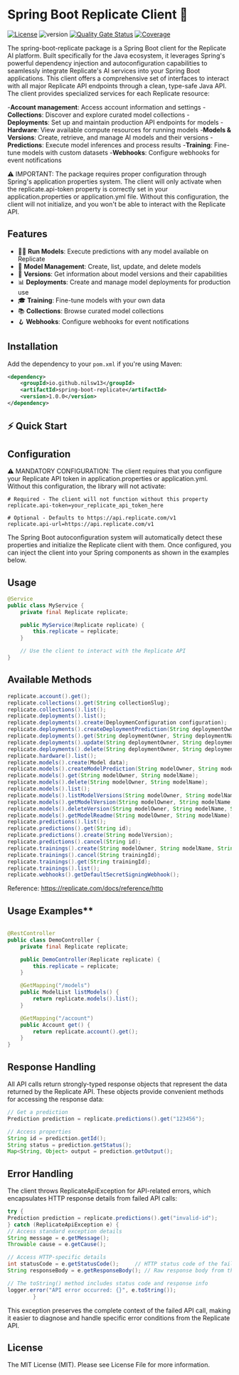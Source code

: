 # Spring Boot Replicate Client 🚧

[![License](https://img.shields.io/badge/license-MIT-blue.svg)](LICENSE)
![version](https://img.shields.io/badge/version-1.0.0-purple)
[![Quality Gate Status](https://sonarcloud.io/api/project_badges/measure?project=nilsw13_Spring-Boot-Replicate&metric=alert_status)](https://sonarcloud.io/summary/new_code?id=nilsw13_Spring-Boot-Replicate)
[![Coverage](https://sonarcloud.io/api/project_badges/measure?project=nilsw13_Spring-Boot-Replicate&metric=coverage&cachebuster=123)](https://sonarcloud.io/summary/new_code?id=nilsw13_Spring-Boot-Replicate)

The spring-boot-replicate package is a  Spring Boot client for the Replicate AI platform. Built specifically for the Java ecosystem, it leverages Spring's powerful dependency injection and autoconfiguration capabilities to seamlessly integrate Replicate's AI services into your Spring Boot applications.
This client offers a comprehensive set of interfaces to interact with all major Replicate API endpoints through a clean, type-safe Java API. The client provides specialized services for each Replicate resource:

-**Account management**: Access account information and settings
-**Collections**: Discover and explore curated model collections
-**Deployments**: Set up and maintain production API endpoints for models
-**Hardware**: View available compute resources for running models
-**Models & Versions**: Create, retrieve, and manage AI models and their versions
-**Predictions**: Execute model inferences and process results
-**Training**: Fine-tune models with custom datasets
-**Webhooks**: Configure webhooks for event notifications

⚠️ IMPORTANT: The package requires proper configuration through Spring's application properties system. The client will only activate when the replicate.api-token property is correctly set in your application.properties or application.yml file. Without this configuration, the client will not initialize, and you won't be able to interact with the Replicate API.


## Features

- 🏃‍♂️ **Run Models**: Execute predictions with any model available on Replicate
- 🤖 **Model Management**: Create, list, update, and delete models
- 🔄 **Versions**: Get information about model versions and their capabilities
- 📊 **Deployments**: Create and manage model deployments for production use
- 🎓 **Training**: Fine-tune models with your own data
- 📚 **Collections**: Browse curated model collections
- 🪝 **Webhooks**: Configure webhooks for event notifications




## Installation

Add the dependency to your `pom.xml` if you're using Maven:

```xml
<dependency>
    <groupId>io.github.nilsw13</groupId>
    <artifactId>spring-boot-replicate</artifactId>
    <version>1.0.0</version>
</dependency>
```

## ⚡ Quick Start


## Configuration
⚠️ MANDATORY CONFIGURATION:
The client requires that you configure your Replicate API token in application.properties or application.yml. Without this configuration, the library will not activate:
```properties
# Required - The client will not function without this property
replicate.api-token=your_replicate_api_token_here

# Optional - Defaults to https://api.replicate.com/v1
replicate.api-url=https://api.replicate.com/v1
```

The Spring Boot autoconfiguration system will automatically detect these properties and initialize the Replicate client with them. Once configured, you can inject the client into your Spring components as shown in the examples below.

## Usage
```java
@Service
public class MyService {
    private final Replicate replicate;

    public MyService(Replicate replicate) {
        this.replicate = replicate;
    }

    // Use the client to interact with the Replicate API
}
```

## Available Methods
```java
replicate.account().get();
replicate.collections().get(String collectionSlug);
replicate.collections().list();
replicate.deployments().list();
replicate.deployments().create(DeploymenConfiguration configuration);
replicate.deployments().createDeploymentPrediction(String deploymentOwner, String deploymentName);
replicate.deployments().get(String deploymentOwner, String deploymentName);
replicate.deployments().update(String deploymentOwner, String deploymentName, DeploymentConfiguration changes);
replicate.deployments().delete(String deploymentOwner, String deploymentName);
replicate.hardware().list();
replicate.models().create(Model data);
replicate.models().createModelPrediction(String modelOwner, String modelName);
replicate.models().get(String modelOwner, String modelName);
replicate.models().delete(String modelOwner, String modelName);
replicate.models().list();
replicate.models().listModelVersions(String modelOwner, String modelName);
replicate.models().getModelVersion(String modelOwner, String modelName, String versionId);
replicate.models().deleteVersion(String modelOwner, String modelName, String version);
replicate.models().getModelReadme(String modelOwner, String modelName);
replicate.predictions().list();
replicate.predictions().get(String id);
replicate.predictions().create(String modelVersion);
replicate.predictions().cancel(String id);
replicate.trainings().create(String modelOwner, String modelName, String modelVersion);
replicate.trainings().cancel(String trainingId);
replicate.trainings().get(String trainingId);
replicate.trainings().list();
replicate.webhooks().getDefaultSecretSigningWebhook();
```

Reference: https://replicate.com/docs/reference/http




## Usage Examples**
```java

@RestController
public class DemoController {
    private final Replicate replicate;

    public DemoController(Replicate replicate) {
        this.replicate = replicate;
    }

    @GetMapping("/models")
    public ModelList listModels() {
        return replicate.models().list();
    }

    @GetMapping("/account")
    public Account get() {
        return replicate.account().get();
    }
}

```

## Response Handling
All API calls return strongly-typed response objects that represent the data returned by the Replicate API. These objects provide convenient methods for accessing the response data:

```java
// Get a prediction
Prediction prediction = replicate.predictions().get("123456");

// Access properties
String id = prediction.getId();
String status = prediction.getStatus();
Map<String, Object> output = prediction.getOutput();
```


## Error Handling
The client throws ReplicateApiException for API-related errors, which encapsulates HTTP response details from failed API calls:
```java
try {
Prediction prediction = replicate.predictions().get("invalid-id");
} catch (ReplicateApiException e) {
// Access standard exception details
String message = e.getMessage();
Throwable cause = e.getCause();

// Access HTTP-specific details
int statusCode = e.getStatusCode();     // HTTP status code of the failed request
String responseBody = e.getResponseBody(); // Raw response body from the API

// The toString() method includes status code and response info
logger.error("API error occurred: {}", e.toString());
        }
```

This exception preserves the complete context of the failed API call, making it easier to diagnose and handle specific error conditions from the Replicate API.




## License
The MIT License (MIT). Please see License File for more information.




